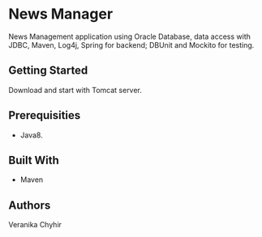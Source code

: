 # News Manager

News Management application using Oracle Database, data access with JDBC, Maven, Log4j, Spring for backend; DBUnit and Mockito for testing.

## Getting Started

Download and start with Tomcat server.

## Prerequisities

* Java8.

## Built With

* Maven

## Authors

Veranika Chyhir